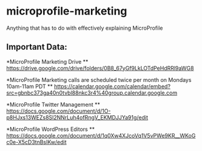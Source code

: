 # microprofile-marketing
Anything that has to do with effectively explaining MicroProfile

## Important Data:

*MicroProfile Marketing Drive 
** https://drive.google.com/drive/folders/0B8_67yGf9LkLOTdPeHdRRl9aWG8

*MicroProfile Marketing calls are scheduled twice per month on Mondays 10am-11am PDT
** https://calendar.google.com/calendar/embed?src=gbnbc373ga40n0tvbl88nkc3r4%40group.calendar.google.com 

*MicroProfile Twitter Management
** https://docs.google.com/document/d/1O-p8HJxs13WEZs8Sl2NNrLuh4ofRngV_EKMDJJYa91g/edit

*MicroProfile WordPress Editors
** https://docs.google.com/document/d/1q0Xw4XJcoVq1V5vPWe9KR__WKoGc0e-X5cD3tnBsIKw/edit


